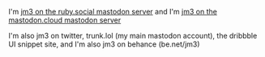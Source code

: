 I'm <a rel="me" href="https://ruby.social/@jm3">jm3 on the ruby.social mastodon server</a>
and
I'm <a rel="me" href="https://mastodon.cloud/@jm3">jm3 on the mastodon.cloud mastodon server</a>

I'm also jm3 on twitter, trunk.lol (my main mastodon account), the dribbble UI snippet site, and I'm also jm3 on behance (be.net/jm3)

<!--
**jm3/jm3** is a ✨ _special_ ✨ repository because its `README.md` (this file) appears on your GitHub profile.

Here are some ideas to get you started:

- 🔭 I’m currently working on ...
- 🌱 I’m currently learning ...
- 👯 I’m looking to collaborate on ...
- 🤔 I’m looking for help with ...
- 💬 Ask me about ...
- 📫 How to reach me: ...
- 😄 Pronouns: ...
- ⚡ Fun fact: ...
-->
